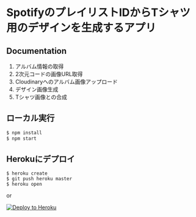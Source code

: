 # SpotifyのプレイリストIDからTシャツ用のデザインを生成するアプリ

## Documentation

1. アルバム情報の取得
2. 2次元コードの画像URL取得
3. Cloudinaryへのアルバム画像アップロード
4. デザイン画像生成
5. Tシャツ画像との合成


## ローカル実行

```sh
$ npm install
$ npm start
```

## Herokuにデプロイ

```
$ heroku create
$ git push heroku master
$ heroku open
```
or

[![Deploy to Heroku](https://www.herokucdn.com/deploy/button.png)](https://heroku.com/deploy)